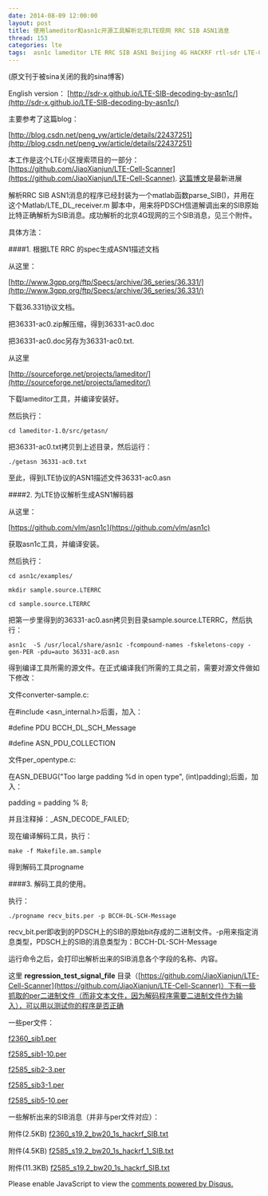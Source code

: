```yaml
---
date: 2014-08-09 12:00:00
layout: post
title: 使用lameditor和asn1c开源工具解析北京LTE现网 RRC SIB ASN1消息
thread: 153
categories: lte
tags:  asn1c lameditor LTE RRC SIB ASN1 Beijing 4G HACKRF rtl-sdr LTE-Cell-Scanner
---
```


(原文刊于被sina关闭的我的sina博客)

English version： [http://sdr-x.github.io/LTE-SIB-decoding-by-asn1c/](http://sdr-x.github.io/LTE-SIB-decoding-by-asn1c/)
  
主要参考了这篇blog： 

[http://blog.csdn.net/peng_yw/article/details/22437251](http://blog.csdn.net/peng_yw/article/details/22437251)
  
本工作是这个LTE小区搜索项目的一部分： [https://github.com/JiaoXianjun/LTE-Cell-Scanner](https://github.com/JiaoXianjun/LTE-Cell-Scanner). [这篇博文](http://sdr-x.github.io/%E5%AE%8C%E6%95%B420MHz%E5%B8%A6%E5%AE%BD%E9%85%8D%E7%BD%AELTE%E4%BF%A1%E5%8F%B7%E8%A2%ABHACKRF-19.2M%E9%87%87%E6%A0%B7%E7%8E%87%E6%88%90%E5%8A%9F%E8%A7%A3%E6%9E%90/)是最新进展

解析RRC SIB ASN1消息的程序已经封装为一个matlab函数parse_SIB()，并用在这个Matlab/LTE_DL_receiver.m 脚本中，用来将PDSCH信道解调出来的SIB原始比特正确解析为SIB消息。成功解析的北京4G现网的三个SIB消息，见三个附件。 
  
具体方法： 
  
####1. 根据LTE RRC 的spec生成ASN1描述文档 
  
从这里： 

[http://www.3gpp.org/ftp/Specs/archive/36_series/36.331/](http://www.3gpp.org/ftp/Specs/archive/36_series/36.331/)

下载36.331协议文档。 

把36331-ac0.zip解压缩，得到36331-ac0.doc 

把36331-ac0.doc另存为36331-ac0.txt. 
  
从这里 

[http://sourceforge.net/projects/lameditor/](http://sourceforge.net/projects/lameditor/)

下载lameditor工具，并编译安装好。 
  
然后执行： 
  
    cd lameditor-1.0/src/getasn/ 
  
把36331-ac0.txt拷贝到上述目录，然后运行： 

    ./getasn 36331-ac0.txt 
  
至此，得到LTE协议的ASN1描述文件36331-ac0.asn 
  
####2. 为LTE协议解析生成ASN1解码器 
  
从这里： 

[https://github.com/vlm/asn1c](https://github.com/vlm/asn1c)

获取asn1c工具，并编译安装。 
  
然后执行： 
  
    cd asn1c/examples/ 
    
    mkdir sample.source.LTERRC 
    
    cd sample.source.LTERRC 
  
把第一步里得到的36331-ac0.asn拷贝到目录sample.source.LTERRC，然后执行： 
  
    asn1c  -S /usr/local/share/asn1c -fcompound-names -fskeletons-copy -gen-PER -pdu=auto 36331-ac0.asn 
  
得到编译工具所需的源文件。在正式编译我们所需的工具之前，需要对源文件做如下修改： 
  
文件converter-sample.c: 

在#include <asn_internal.h>后面，加入： 

\#define PDU BCCH_DL_SCH_Message 

\#define ASN_PDU_COLLECTION 
  
文件per_opentype.c: 

在ASN_DEBUG("Too large padding %d in open type", (int)padding);后面，加入： 

padding = padding % 8; 

并且注释掉：_ASN_DECODE_FAILED; 
  
现在编译解码工具，执行： 
  
    make -f Makefile.am.sample 
  
得到解码工具progname 
  
####3. 解码工具的使用。 
  
执行： 
  
    ./progname recv_bits.per -p BCCH-DL-SCH-Message 
  
recv_bit.per即收到的PDSCH上的SIB的原始bit存成的二进制文件。-p用来指定消息类型，PDSCH上的SIB的消息类型为：BCCH-DL-SCH-Message 
  
运行命令之后，会打印出解析出来的SIB消息各个字段的名称、内容。 

这里 **regression_test_signal_file** 目录（[https://github.com/JiaoXianjun/LTE-Cell-Scanner](https://github.com/JiaoXianjun/LTE-Cell-Scanner)）下有一些抓取的per二进制文件（而非文本文件，因为解码程序需要二进制文件作为输入），可以用以测试你的程序是否正确

一些per文件：

[f2360_sib1.per](https://github.com/sdr-x/sdr-x.github.io/blob/master/_resource/f2360_sib1.per)

[f2585_sib1-10.per](https://github.com/sdr-x/sdr-x.github.io/blob/master/_resource/f2585_sib1-10.per)

[f2585_sib2-3.per](https://github.com/sdr-x/sdr-x.github.io/blob/master/_resource/f2585_sib2-3.per)

[f2585_sib3-1.per](https://github.com/sdr-x/sdr-x.github.io/blob/master/_resource/f2585_sib3-1.per)

[f2585_sib5-10.per](https://github.com/sdr-x/sdr-x.github.io/blob/master/_resource/f2585_sib5-10.per)

一些解析出来的SIB消息（并非与per文件对应）：

附件(2.5KB) [f2360_s19.2_bw20_1s_hackrf_SIB.txt](https://github.com/sdr-x/sdr-x.github.io/blob/master/_resource/f2360_s19.2_bw20_1s_hackrf_SIB.txt)

附件(4.5KB) [f2585_s19.2_bw20_1s_hackrf_1_SIB.txt](https://github.com/sdr-x/sdr-x.github.io/blob/master/_resource/f2585_s19.2_bw20_1s_hackrf_SIB.txt)

附件(11.3KB) [f2585_s19.2_bw20_1s_hackrf_SIB.txt](https://github.com/sdr-x/sdr-x.github.io/blob/master/_resource/f2585_s19.2_bw20_1s_hackrf_1_SIB.txt)


<div id="disqus_thread"></div>
<script type="text/javascript">
    /* * * CONFIGURATION VARIABLES: EDIT BEFORE PASTING INTO YOUR WEBPAGE * * */
    var disqus_shortname = 'jiaoxianjun'; // required: replace example with your forum shortname

    /* * * DON'T EDIT BELOW THIS LINE * * */
    (function() {
        var dsq = document.createElement('script'); dsq.type = 'text/javascript'; dsq.async = true;
        dsq.src = '//' + disqus_shortname + '.disqus.com/embed.js';
        (document.getElementsByTagName('head')[0] || document.getElementsByTagName('body')[0]).appendChild(dsq);
    })();
</script>
<noscript>Please enable JavaScript to view the <a href="http://disqus.com/?ref_noscript">comments powered by Disqus.</a></noscript>


<!-- Global site tag (gtag.js) - Google Analytics -->
<script async src="https://www.googletagmanager.com/gtag/js?id=G-01GGQ8JZW7"></script>
<script>
  window.dataLayer = window.dataLayer || [];
  function gtag(){dataLayer.push(arguments);}
  gtag('js', new Date());

  gtag('config', 'G-01GGQ8JZW7');
</script>

<script async src="https://pagead2.googlesyndication.com/pagead/js/adsbygoogle.js?client=ca-pub-1542618827905251"
     crossorigin="anonymous"></script>
